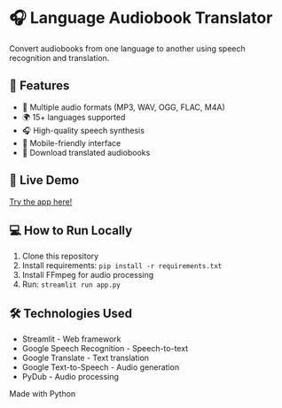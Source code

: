 # 🎧 Language Audiobook Translator

Convert audiobooks from one language to another using speech recognition and translation.

## 🌟 Features

- 🎵 Multiple audio formats (MP3, WAV, OGG, FLAC, M4A)
- 🌍 15+ languages supported
- 🎧 High-quality speech synthesis
- 📱 Mobile-friendly interface
- 💾 Download translated audiobooks

## 🚀 Live Demo

[Try the app here!](https://language-audiobook-translator.up.railway.app/)

## 💻 How to Run Locally

1. Clone this repository
2. Install requirements: `pip install -r requirements.txt`
3. Install FFmpeg for audio processing
4. Run: `streamlit run app.py`

## 🛠️ Technologies Used

- Streamlit - Web framework
- Google Speech Recognition - Speech-to-text
- Google Translate - Text translation
- Google Text-to-Speech - Audio generation
- PyDub - Audio processing

Made with Python

